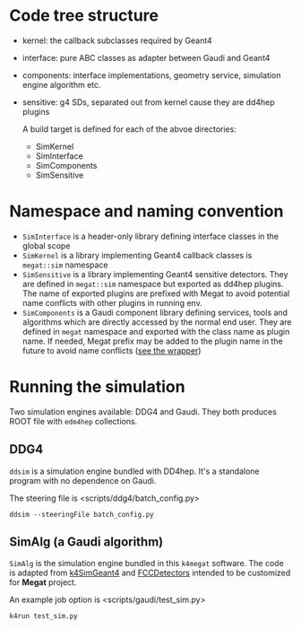 

# Code tree structure

-   kernel: the callback subclasses required by Geant4
-   interface: pure ABC classes as adapter between Gaudi and Geant4
-   components: interface implementations, geometry service, simulation engine algorithm etc.
-   sensitive: g4 SDs, separated out from kernel cause they are dd4hep plugins
    
    A build target is defined for each of the abvoe directories:
    
    -   SimKernel
    -   SimInterface
    -   SimComponents
    -   SimSensitive


# Namespace and naming convention

-   `SimInterface` is a header-only library defining interface classes in the global scope
-   `SimKernel` is a library implementing Geant4 callback classes is `megat::sim` namespace
-   `SimSensitive` is a library implementing Geant4 sensitive detectors. They are defined in
    `megat::sim` namespace but exported as dd4hep plugins. The name of exported plugins are
    prefixed with <span class="underline">Megat</span> to avoid potential name conflicts with other plugins in running env.
-   `SimComponents` is a Gaudi component library defining services, tools and algorithms which
    are directly accessed by the normal end user. They are defined in `megat` namespace and
    exported with the class name as plugin name. If needed, <span class="underline">Megat</span> prefix may be added to
    the plugin name in the future to avoid name conflicts ([see the wrapper](sensitive/src/SDWrapper.cpp))


# Running the simulation

Two simulation engines available: DDG4 and Gaudi.
They both produces ROOT file with `edm4hep` collections.


## DDG4

`ddsim` is a simulation engine bundled with DD4hep. It's a standalone program with no dependence
on Gaudi.

The steering file is <scripts/ddg4/batch_config.py>

    ddsim --steeringFile batch_config.py


## SimAlg (a Gaudi algorithm)

`SimAlg` is the simulation engine bundled in this `k4megat` software.
The code is adapted from [k4SimGeant4](https://github.com/HEP-FCC/k4SimGeant4) and [FCCDetectors](https://github.com/HEP-FCC/FCCDetectors) intended to be customized for **Megat** project.

An example job option is <scripts/gaudi/test_sim.py>

    k4run test_sim.py

